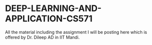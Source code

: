 # DEEP-LEARNING-AND-APPLICATION-CS571
All the material including the assignment I will be posting here which is offered by Dr. Dileep AD  in IIT Mandi.
